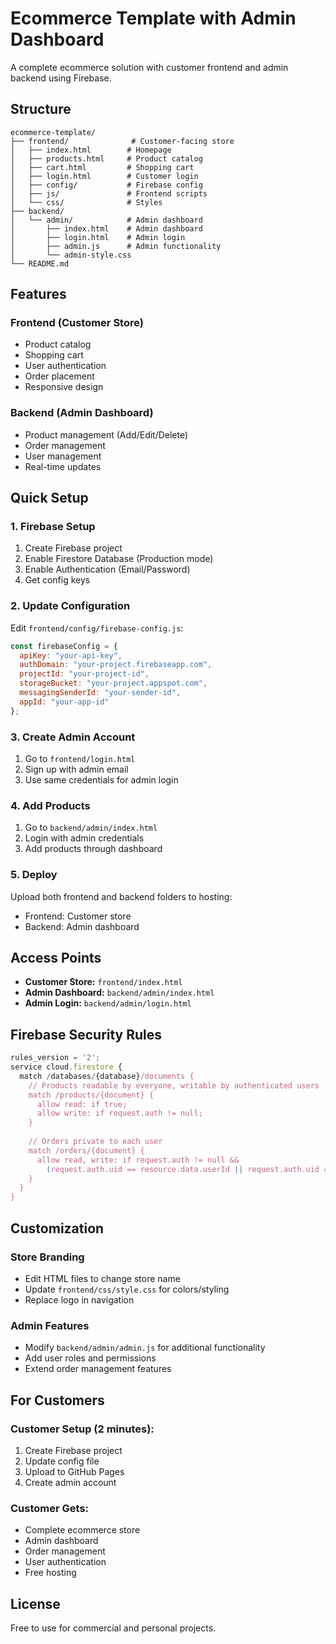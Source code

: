# Ecommerce Template with Admin Dashboard

A complete ecommerce solution with customer frontend and admin backend using Firebase.

## Structure

```
ecommerce-template/
├── frontend/              # Customer-facing store
│   ├── index.html        # Homepage
│   ├── products.html     # Product catalog
│   ├── cart.html         # Shopping cart
│   ├── login.html        # Customer login
│   ├── config/           # Firebase config
│   ├── js/               # Frontend scripts
│   └── css/              # Styles
├── backend/
│   └── admin/            # Admin dashboard
│       ├── index.html    # Admin dashboard
│       ├── login.html    # Admin login
│       ├── admin.js      # Admin functionality
│       └── admin-style.css
└── README.md
```

## Features

### Frontend (Customer Store)
- Product catalog
- Shopping cart
- User authentication
- Order placement
- Responsive design

### Backend (Admin Dashboard)
- Product management (Add/Edit/Delete)
- Order management
- User management
- Real-time updates

## Quick Setup

### 1. Firebase Setup
1. Create Firebase project
2. Enable Firestore Database (Production mode)
3. Enable Authentication (Email/Password)
4. Get config keys

### 2. Update Configuration
Edit `frontend/config/firebase-config.js`:

```javascript
const firebaseConfig = {
  apiKey: "your-api-key",
  authDomain: "your-project.firebaseapp.com",
  projectId: "your-project-id",
  storageBucket: "your-project.appspot.com",
  messagingSenderId: "your-sender-id",
  appId: "your-app-id"
};
```

### 3. Create Admin Account
1. Go to `frontend/login.html`
2. Sign up with admin email
3. Use same credentials for admin login

### 4. Add Products
1. Go to `backend/admin/index.html`
2. Login with admin credentials
3. Add products through dashboard

### 5. Deploy
Upload both frontend and backend folders to hosting:
- Frontend: Customer store
- Backend: Admin dashboard

## Access Points

- **Customer Store:** `frontend/index.html`
- **Admin Dashboard:** `backend/admin/index.html`
- **Admin Login:** `backend/admin/login.html`

## Firebase Security Rules

```javascript
rules_version = '2';
service cloud.firestore {
  match /databases/{database}/documents {
    // Products readable by everyone, writable by authenticated users (admins)
    match /products/{document} {
      allow read: if true;
      allow write: if request.auth != null;
    }
    
    // Orders private to each user
    match /orders/{document} {
      allow read, write: if request.auth != null && 
        (request.auth.uid == resource.data.userId || request.auth.uid == resource.data.adminId);
    }
  }
}
```

## Customization

### Store Branding
- Edit HTML files to change store name
- Update `frontend/css/style.css` for colors/styling
- Replace logo in navigation

### Admin Features
- Modify `backend/admin/admin.js` for additional functionality
- Add user roles and permissions
- Extend order management features

## For Customers

### Customer Setup (2 minutes):
1. Create Firebase project
2. Update config file
3. Upload to GitHub Pages
4. Create admin account

### Customer Gets:
- Complete ecommerce store
- Admin dashboard
- Order management
- User authentication
- Free hosting

## License

Free to use for commercial and personal projects.